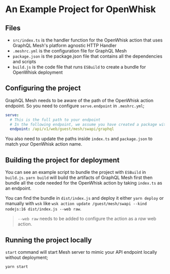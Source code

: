 # An Example Project for OpenWhisk

## Files

- `src/index.ts` is the handler function for the OpenWhisk action that uses GraphQL Mesh's platform agnostic HTTP Handler
- `.meshrc.yml` is the configuration file for GraphQL Mesh
- `package.json` is the package.json file that contains all the dependencies and scripts
- `build.js` is the code file that runs `ESBuild` to create a bundle for OpenWhisk deployment

## Configuring the project

GraphQL Mesh needs to be aware of the path of the OpenWhisk action endpoint.
So you need to configure `serve.endpoint` in `.meshrc.yml`;

```yaml filename=".meshrc.yaml"
serve:
  # This is the full path to your endpoint
  # In the following endpoint, we assume you have created a package with `wsk package create mesh`
  endpoint: /api/v1/web/guest/mesh/swapi/graphql
```

You also need to update the paths inside `index.ts` and `package.json` to match your OpenWhisk action name.

## Building the project for deployment

You can see an example script to bundle the project with `ESBuild` in `build.js`.
`yarn build` will build the artifacts of GraphQL Mesh first then bundle all the code needed for the OpenWhisk action by taking `index.ts` as an endpoint.

You can find the bundle in `dist/index.js` and deploy it either `yarn deploy` or manually with `wsk` like `wsk action update /guest/mesh/swapi --kind nodejs:16 dist/index.js --web raw`.

> `--web raw` needs to be added to configure the action as a _raw_ web action.

## Running the project locally

`start` command will start Mesh server to mimic your API endpoint locally without deployment;

```sh
yarn start
```

